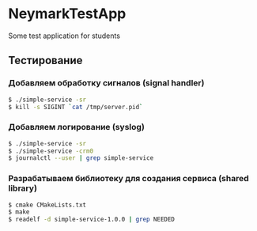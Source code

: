 # NeymarkTestApp
Some test application for students

## Тестирование

### Добавляем обработку сигналов (signal handler)
``` bash
$ ./simple-service -sr
$ kill -s SIGINT `cat /tmp/server.pid`
```

### Добавляем логирование (syslog)
``` bash
$ ./simple-service -sr
$ ./simple-service -crm0
$ journalctl --user | grep simple-service
```

### Разрабатываем библиотеку для создания сервиса (shared library)
``` bash
$ cmake CMakeLists.txt
$ make
$ readelf -d simple-service-1.0.0 | grep NEEDED
```

